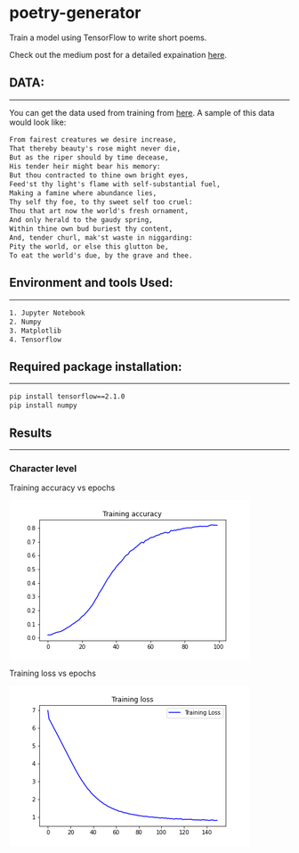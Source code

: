 # poetry-generator

Train a model using TensorFlow to write short poems.

Check out the medium post for a detailed expaination [here](https://medium.com/@prasri.pk/can-we-write-a-sonnet-like-its-the-middle-ages-f3c06ecb690).

## DATA:
<hr/>

You can get the data used from training from [here](http://www.shakespeares-sonnets.com/all.php). A sample of this data would look like:

```
From fairest creatures we desire increase,
That thereby beauty's rose might never die,
But as the riper should by time decease,
His tender heir might bear his memory:
But thou contracted to thine own bright eyes,
Feed'st thy light's flame with self-substantial fuel,
Making a famine where abundance lies,
Thy self thy foe, to thy sweet self too cruel:
Thou that art now the world's fresh ornament,
And only herald to the gaudy spring,
Within thine own bud buriest thy content,
And, tender churl, mak'st waste in niggarding:
Pity the world, or else this glutton be,
To eat the world's due, by the grave and thee.
```

## Environment and tools Used:
<hr/>

```
1. Jupyter Notebook
2. Numpy
3. Matplotlib
4. Tensorflow
```

## Required package installation:
<hr/>

```
pip install tensorflow==2.1.0
pip install numpy
```

## Results
<hr/>

### Character level 

Training accuracy vs epochs 

<img align="center" alt="Training accuracy vs epochsr"  src="https://raw.githubusercontent.com/PraveenKumarSridhar/poetry-generator/develop/src/Sonnets/Plots/accuracy_plot.png" />

<br/>

Training loss vs epochs 

<img align="center" alt="Training loss vs epochs "  src="https://raw.githubusercontent.com/PraveenKumarSridhar/poetry-generator/develop/src/Sonnets/Plots/loss_plot.png" />